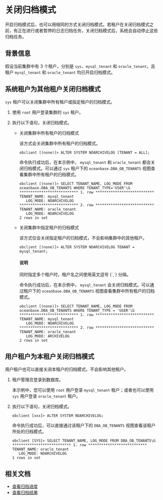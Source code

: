 # 关闭归档模式

开启归档模式后，也可以用相同的方式关闭归档模式。若租户在关闭归档模式之前，有正在进行或者暂停的日志归档任务，关闭归档模式后，系统会自动停止这些归档任务。

## 背景信息

假设当前集群中有 3 个租户，分别是 `sys`、`mysql_tenant` 和 `oracle_tenant`，且租户 `mysql_tenant` 和 `oracle_tenant` 均已开启归档模式。

## 系统租户为其他租户关闭归档模式

`sys` 租户可以关闭集群中所有租户或指定租户的归档模式。

1. 使用 `root` 用户登录集群的 `sys` 租户。

2. 执行以下语句，关闭归档模式。

   * 关闭集群中所有租户的归档模式

     该方式会关闭集群中所有租户的归档模式。

     ```shell
     obclient [(none)]> ALTER SYSTEM NOARCHIVELOG [TENANT = ALL];
     ```

     命令执行成功后，在本示例中， `mysql_tenant` 和 `oracle_tenant` 都会关闭归档模式。可以通过 `sys` 租户下的 `oceanbase.DBA_OB_TENANTS` 视图查看集群中所有租户的归档模式。

     ```shell
     obclient [(none)]> SELECT TENANT_NAME, LOG_MODE FROM oceanbase.DBA_OB_TENANTS WHERE TENANT_TYPE='USER'\G
     *************************** 1. row ***************************
     TENANT_NAME: mysql_tenant
        LOG_MODE: NOARCHIVELOG
     *************************** 2. row ***************************
     TENANT_NAME: oracle_tenant
        LOG_MODE: NOARCHIVELOG
     2 rows in set
     ```

   * 关闭集群中指定租户的归档模式

     该方式仅会关闭指定租户的归档模式，不会影响集群中的其他租户。

     ```shell
     obclient [(none)]> ALTER SYSTEM NOARCHIVELOG TENANT = mysql_tenant;
     ```

     <main id="notice" type='explain'>
     <h4>说明</h4>
     <p>同时指定多个租户时，租户名之间使用英文逗号 (`,`) 分隔。</p>
     </main>

     命令执行成功后，在本示例中， `mysql_tenant` 会关闭归档模式。可以通过租户下的 `oceanbase.DBA_OB_TENANTS` 视图查看集群中所有租户的归档模式。

     ```shell
     obclient [(none)]> SELECT TENANT_NAME, LOG_MODE FROM oceanbase.DBA_OB_TENANTS WHERE TENANT_TYPE = 'USER'\G
     *************************** 1. row ***************************
     TENANT_NAME: mysql_tenant
        LOG_MODE: NOARCHIVELOG
     *************************** 2. row ***************************
     TENANT_NAME: oracle_tenant
        LOG_MODE: ARCHIVELOG
     2 rows in set
     ```

## 用户租户为本租户关闭归档模式

用户租户也可以直接关闭本租户的归档模式，不会影响其他租户。

1. 租户管理员登录到数据库。

   本示例中，您可以使用 `root` 用户登录 `mysql_tenant` 租户；或者也可以使用 `sys` 用户登录 `oracle_tenant` 租户。

2. 执行以下语句，关闭归档模式。

    ```shell
    obclient [xxx]> ALTER SYSTEM NOARCHIVELOG;
    ```

   命令执行成功后，可以直接通过该租户下的 `DBA_OB_TENANTS` 视图查看该租户所处的归档模式。

   ```shell
   obclient [SYS]> SELECT TENANT_NAME, LOG_MODE FROM DBA_OB_TENANTS\G
   *************************** 1. row ***************************
   TENANT_NAME: oracle_tenant
      LOG_MODE: NOARCHIVELOG
   1 rows in set
   ```

## 相关文档

* [查看归档进度](../300.log-archive/600.view-log-archive-progress.md)
* [查看归档结果](../300.log-archive/700.view-log-archive-history.md)

